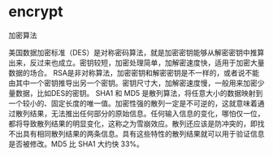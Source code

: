 # encrypt
加密算法

美国数据加密标准（DES）是对称密码算法，就是加密密钥能够从解密密钥中推算出来，反过来也成立。密钥较短，加密处理简单，加解密速度快，适用于加密大量数据的场合。
RSA是非对称算法，加密密钥和解密密钥是不一样的，或者说不能由其中一个密钥推导出另一个密钥。密钥尺寸大，加解密速度慢，一般用来加密少量数据，比如DES的密钥。
SHA1 和 MD5 是散列算法，将任意大小的数据映射到一个较小的、固定长度的唯一值。加密性强的散列一定是不可逆的，这就意味着通过散列结果，无法推出任何部分的原始信息。任何输入信息的变化，哪怕仅一位，都将导致散列结果的明显变化，这称之为雪崩效应。散列还应该是防冲突的，即找不出具有相同散列结果的两条信息。具有这些特性的散列结果就可以用于验证信息是否被修改。MD5 比 SHA1 大约快 33%。
